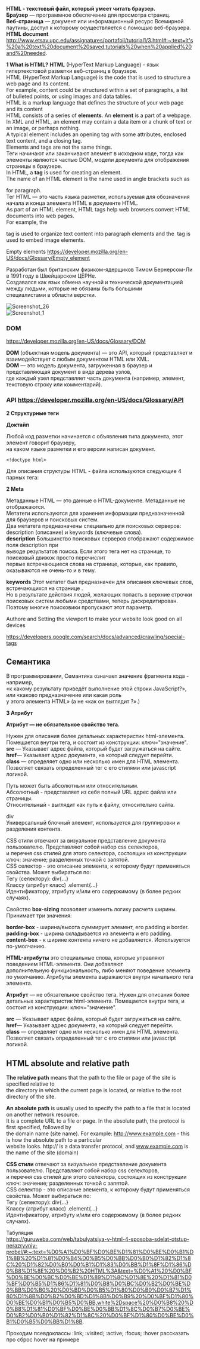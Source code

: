 
**HTML - текстовый файл, который умеет читать браузер.**  
**Бра́узер** — программное обеспечение для просмотра страниц.  
**Веб-страница** — документ или информационный ресурс Всемирной паутины, доступ к которому осуществляется с помощью веб-браузера.  
**HTML document**
  http://www.etsav.upc.edu/assignatures/portafoli/tutorial1/3.html#:~:text=It's%20a%20text%20document%20saved,tutorials%20when%20applied%20and%20needed.

**1 What is HTML?**
**HTML** (HyperText Markup Language) - язык гипертекстовой разметки веб-страниц в браузере.  
HTML (HyperText Markup Language) is the code that is used to structure a web page and its content.  
For example, content could be structured within a set of paragraphs, a list of bulleted points, or using images and data tables.  
HTML is a markup language that defines the structure of your web page and its content  
HTML consists of a series of **elements**. 
An **element** is a part of a webpage.  
In XML and HTML, an element may contain a data item or a chunk of text or an image, or perhaps nothing.  
A typical element includes an opening tag with some attributes, enclosed text content, and a closing tag.  
Elements and tags are not the same things.  
Теги начинают или заканчивают элемент в исходном коде, тогда как элементы являются частью DOM, модели документа для отображения страницы в браузере.  
In HTML, a **tag** is used for creating an element.  
The name of an HTML element is the name used in angle brackets such as <p> for paragraph.  
Тег HTML — это часть языка разметки, используемая для обозначения начала и конца элемента HTML в документе HTML.  
As part of an HTML element, HTML tags help web browsers convert HTML documents into web pages.  
For example, the <p> tag is used to organize text content into paragraph elements and the <img> tag is used to embed image elements.
  
Empty elements https://developer.mozilla.org/en-US/docs/Glossary/Empty_element   


Разработан был британским физиком-ядерщиков Тимом Бернерсом-Ли в 1991 году в Швейцарском  ЦЕРНе.  
Создавался как язык обмена научной и технической документацией между людьми, которые не обязаны быть большими  
специалистами в области верстки.

![Screenshot_26](https://user-images.githubusercontent.com/66359081/168785624-3b9a2536-9228-46c2-8dd7-cf53a6ee43ec.png)  
![Screenshot_1](https://user-images.githubusercontent.com/66359081/168785754-8c81cb0e-50df-4ac3-9c00-2cf887ad1017.png)

 ### DOM    
https://developer.mozilla.org/en-US/docs/Glossary/DOM
  
**DOM** (объектная модель документа) — это API, который представляет и взаимодействует с любым документом HTML или XML.  
**DOM** — это модель документа, загруженная в браузер и представляющая документ в виде дерева узлов,  
  где каждый узел представляет часть документа (например, элемент, текстовую строку или комментарий).
  
### API  https://developer.mozilla.org/en-US/docs/Glossary/API  
  

**2 Структурные теги**  

**Доктайп**  

Любой код разметки начинается с объявления типа документа, этот элемент говорит браузеру,  
на каком языке разметки и его версии написан документ.  
```
<!doctype html>
```

Для описания структуры HTML - файла используются следующие 4 парных тега:  



**2 Meta**  

Метаданные HTML — это данные о HTML-документе. Метаданные не отображаются.  
Метатеги используются для хранения информации предназначенной для браузеров и поисковых систем.  
Два метатега предназначены специально для поисковых серверов: description (описание) и keywords (ключевые слова).   
**description**
Большинство поисковых серверов отображают содержимое поля description  при  
  выводе результатов поиска. Если этого тега нет на странице, то поисковый движок просто перечислит  
  первые встречающиеся слова на странице, которые, как правило, оказываются не очень-то и в тему. 
  
**keywords**
Этот метатег был предназначен для описания ключевых слов, встречающихся на странице .  
Но в результате действия людей, желающих попасть в верхние строчки поисковых систем любыми средствами, теперь дискредитирован.  
Поэтому многие поисковики пропускают этот параметр.
  
Authore and Setting the viewport to make your website look good on all devices   
  
https://developers.google.com/search/docs/advanced/crawling/special-tags
  
## Семантика  

В программировании, Семантика означает значение фрагмента кода - например,  
«к какому результату приведёт выполнение этой строки JavaScript?», или «каково предназначение или какая роль  
у этого элемента HTML» (а не «как он выглядит ?».)


**3 Атрибут**  

**Атрибут — не обязательное свойство тега.**

Нужен для описания более детальных характеристик html-элемента. Помещается внутри тега, и состоит из конструкции: ключ="значение".  
**src** — Указывает адрес файла, который будет загружаться на сайте.  
**href**— Указывает адрес документа, на который следует перейти.  
**class** — определяет одно или несколько имен для HTML элемента.  Позволяет связать определенный тег с его стилями или javascript логикой.

Путь может быть абсолютным или относительным.  
Абсолютный - представляет из себя полный URL адрес файла или страницы.  
Относительный - выглядит как путь к файлу, относительно сайта.

div  
Универсальный блочный элемент, используется для группировки и разделения контента. 

CSS стили отвечают за визуальное представление документа пользователю. Представляют собой набор css селекторов,  
и перечня css стилей для этого селектора, состоящих из конструкции ключ: значение; разделенных точкой с запятой.  
CSS селектор - это описание элемента, к которому будут применяться свойства. Может выбираться по:   
Тегу (селектору): div{...}  
Классу (атрибут класс) .element{...}  
Идентификатору, атрибуту и/или его содержимому (в более редких случаях).  

Свойство **box-sizing** позволяет изменить логику расчета ширины. Принимает три значения:  

**border-box** - ширина/высота суммирует элемент, его padding и border.  
**padding-box** - ширина складывается из элемента и его padding.  
**content-box** - к ширине контента ничего не добавляется. Используется по-умолчанию.


**HTML-атрибуты** это специальные слова, которые управляют поведением HTML-элемента. Они добавляют  
дополнительную функциональность, либо меняют поведение элемента по умолчанию. Атрибуты элемента выражаются внутри начального тега элемента.
  
**Атрибут** — не обязательное свойство тега.
Нужен для описания более детальных характеристик html-элемента. Помещается внутри тега, и состоит из конструкции: ключ="значение".
  
**src** — Указывает адрес файла, который будет загружаться на сайте.  
**href**— Указывает адрес документа, на который следует перейти.  
**class** — определяет одно или несколько имен для HTML элемента.  Позволяет связать определенный тег с его стилями или javascript логикой.
  
## HTML absolute and relative path
  
**The relative path** means that the path to the file or page of the site is specified relative to  
the directory in which the current page is located, or relative to the root directory of the site. 
  
**An absolute path** is usually used to specify the path to a file that is located on another network resource.  
It is a complete URL to a file or page. In the absolute path, the protocol is first specified, followed by  
the domain name (site name). For example: http://www.example.com - this is how the absolute path to a particular  
website looks. http:// is a data transfer protocol, and www.example.com is the name of the site (domain)
  
  
**CSS стили** отвечают за визуальное представление документа пользователю. Представляют собой набор css селекторов,  
и перечня css стилей для этого селектора, состоящих из конструкции ключ: значение; разделенных точкой с запятой.  
CSS селектор - это описание элемента, к которому будут применяться свойства. Может выбираться по:  
Тегу (селектору): div{...}  
Классу (атрибут класс) .element{...}  
Идентификатору, атрибуту и/или его содержимому (в более редких случаях).
  
Табуляция  
https://guruweba.com/web/tabulyatsiya-v-html-4-sposoba-sdelat-otstup-nerazryvniy-probel/#:~:text=%D0%A1%D0%BF%D0%BE%D1%81%D0%BE%D0%B1%D1%8B%20%D1%81%D0%B4%D0%B5%D0%BB%D0%B0%D1%82%D1%8C%20%D1%82%D0%B0%D0%B1%D1%83%D0%BB%D1%8F%D1%86%D0%B8%D1%8E%20%D0%B2%20HTML%3A&text=%D0%A1%20%D0%BF%D0%BE%D0%BC%D0%BE%D1%89%D1%8C%D1%8E%20%D1%81%D0%BF%D0%B5%D1%86%D1%81%D0%B8%D0%BC%D0%B2%D0%BE%D0%BB%D0%B0%20%D0%BD%D0%B5%D1%80%D0%B0%D0%B7%D1%80%D1%8B%D0%B2%D0%BD%D1%8B%D0%B9%20%D0%BF%D1%80%D0%BE%D0%B1%D0%B5%D0%BB,white%2Dspace%20%D0%B8%20%D0%B8%D1%81%D0%BF%D0%BE%D0%BB%D1%8C%D0%B7%D0%BE%D0%B2%D0%B0%D1%82%D1%8C%20%D0%BF%D1%80%D0%BE%D0%B1%D0%B5%D0%BB%D1%8B.
  
Проходим псевдоклассы :link; :visited; :active; :focus; :hover рассказать про сброс hover на примере



